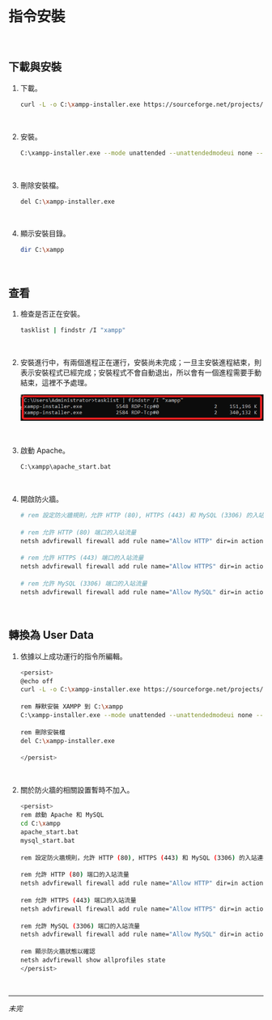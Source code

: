 # 指令安裝

<br>

## 下載與安裝

1. 下載。

    ```bash
    curl -L -o C:\xampp-installer.exe https://sourceforge.net/projects/xampp/files/XAMPP%20Windows/8.2.12/xampp-windows-x64-8.2.12-0-VS16-installer.exe/download

    ```

<br>

2. 安裝。

    ```bash
    C:\xampp-installer.exe --mode unattended --unattendedmodeui none --prefix C:\xampp
    ```

<br>

3. 刪除安裝檔。

    ```bash
    del C:\xampp-installer.exe
    ```

<br>

4. 顯示安裝目錄。

    ```bash
    dir C:\xampp
    ```

<br>

## 查看

1. 檢查是否正在安裝。

    ```bash
    tasklist | findstr /I "xampp"
    ```

<br>

2. 安裝進行中，有兩個進程正在運行，安裝尚未完成；一旦主安裝進程結束，則表示安裝程式已經完成；安裝程式不會自動退出，所以會有一個進程需要手動結束，這裡不予處理。

    ![](images/img_57.png)

<br>

3. 啟動 Apache。

    ```bash
    C:\xampp\apache_start.bat
    ```

<br>

4. 開啟防火牆。

    ```bash
    # rem 設定防火牆規則，允許 HTTP (80), HTTPS (443) 和 MySQL (3306) 的入站連接

    # rem 允許 HTTP (80) 端口的入站流量
    netsh advfirewall firewall add rule name="Allow HTTP" dir=in action=allow protocol=TCP localport=80

    # rem 允許 HTTPS (443) 端口的入站流量
    netsh advfirewall firewall add rule name="Allow HTTPS" dir=in action=allow protocol=TCP localport=443

    # rem 允許 MySQL (3306) 端口的入站流量
    netsh advfirewall firewall add rule name="Allow MySQL" dir=in action=allow protocol=TCP localport=3306
    ```

<br>

## 轉換為 User Data

1. 依據以上成功運行的指令所編輯。

    ```bash
    <persist>
    @echo off
    curl -L -o C:\xampp-installer.exe https://sourceforge.net/projects/xampp/files/XAMPP%20Windows/8.0.30/xampp-windows-x64-8.0.30-0-VS16-installer.exe/download

    rem 靜默安裝 XAMPP 到 C:\xampp
    C:\xampp-installer.exe --mode unattended --unattendedmodeui none --prefix C:\xampp

    rem 刪除安裝檔
    del C:\xampp-installer.exe

    </persist>
    ```

<br>


2. 關於防火牆的相關設置暫時不加入。

    ```bash
    <persist>
    rem 啟動 Apache 和 MySQL
    cd C:\xampp
    apache_start.bat
    mysql_start.bat

    rem 設定防火牆規則，允許 HTTP (80), HTTPS (443) 和 MySQL (3306) 的入站連接

    rem 允許 HTTP (80) 端口的入站流量
    netsh advfirewall firewall add rule name="Allow HTTP" dir=in action=allow protocol=TCP localport=80

    rem 允許 HTTPS (443) 端口的入站流量
    netsh advfirewall firewall add rule name="Allow HTTPS" dir=in action=allow protocol=TCP localport=443

    rem 允許 MySQL (3306) 端口的入站流量
    netsh advfirewall firewall add rule name="Allow MySQL" dir=in action=allow protocol=TCP localport=3306

    rem 顯示防火牆狀態以確認
    netsh advfirewall show allprofiles state
    </persist>
    ```

<br>

___

_未完_